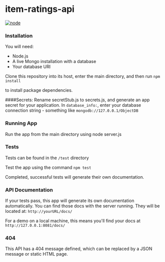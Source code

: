 # item-ratings-api
[![node](https://img.shields.io/badge/node-%3E6.2.1-green.svg)]()
[]()
[]()


### Installation
You will need:
* Node.js
* A live Mongo installation with a database
* Your database URI

Clone this repository into its host, enter the main directory, and then run
`npm install`

to install package dependencies.

####Secrets:
Rename secretStub.js to secrets.js, and generate an app secret for your application.
In `database_info:`, enter your database connection string - something like `mongodb://127.0.0.1/ObjectDB`

### Running App
Run the app from the main directory using node server.js

### Tests
Tests can be found in the `/test` directory

Test the app using the command `npm test`

Completed, successful tests will generate their own documentation.

### API Documentation
If your tests pass, this app will generate its own documentation automatically. You can find those docs with the server running. They will be located at:
`http://yourURL/docs/`

For a demo on a local machine, this means you'll find your docs at
`http://127.0.0.1:8081/docs/`

### 404 
This API has a 404 message defined, which can be replaced by a JSON message or static HTML page.